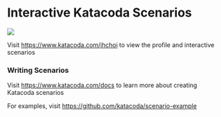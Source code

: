 # Interactive Katacoda Scenarios

[![](http://shields.katacoda.com/katacoda/jhchoi/count.svg)](https://www.katacoda.com/jhchoi "Get your profile on Katacoda.com")

Visit https://www.katacoda.com/jhchoi to view the profile and interactive scenarios

### Writing Scenarios
Visit https://www.katacoda.com/docs to learn more about creating Katacoda scenarios

For examples, visit https://github.com/katacoda/scenario-example
